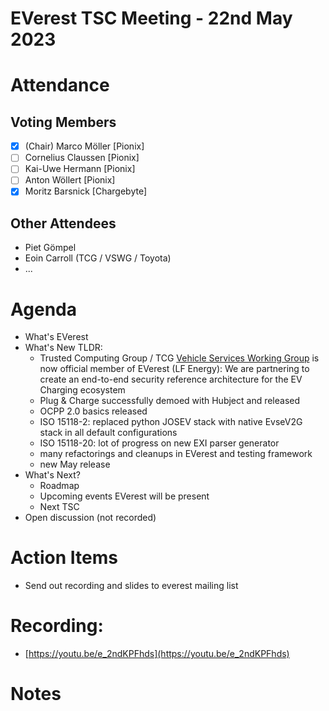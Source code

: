 # EVerest TSC Meeting - 22nd May 2023

# Attendance

## Voting Members

- [x] (Chair) Marco Möller [Pionix]
- [ ] Cornelius Claussen [Pionix]
- [ ] Kai-Uwe Hermann [Pionix]
- [ ] Anton Wöllert [Pionix]
- [x] Moritz Barsnick [Chargebyte]

## Other Attendees
- Piet Gömpel
- Eoin Carroll (TCG / VSWG / Toyota)
- ...

# Agenda

- What's EVerest
- What's New TLDR:
    - Trusted Computing Group / TCG [Vehicle Services Working Group](https://trustedcomputinggroup.org/work-groups/vehicle-services/) is now official member of EVerest (LF Energy): We are partnering to create an end-to-end security reference architecture for the EV Charging ecosystem
    - Plug & Charge successfully demoed with Hubject and released
    - OCPP 2.0 basics released
    - ISO 15118-2: replaced python JOSEV stack with native EvseV2G stack in all default configurations
    - ISO 15118-20: lot of progress on new EXI parser generator
    - many refactorings and cleanups in EVerest and testing framework 
    - new May release
- What's Next? 
    - Roadmap
    - Upcoming events EVerest will be present
    - Next TSC
- Open discussion (not recorded)

# Action Items
- Send out recording and slides to everest mailing list

# Recording:
- [https://youtu.be/e_2ndKPFhds](https://youtu.be/e_2ndKPFhds)

# Notes
